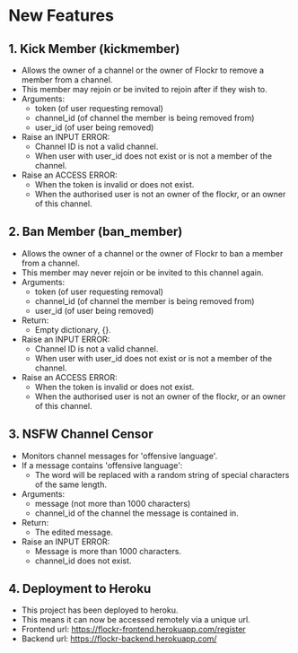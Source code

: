 # New Features
## 1. Kick Member (kickmember)
- Allows the owner of a channel or the owner of Flockr to remove a member from a channel.
- This member may rejoin or be invited to rejoin after if they wish to.
- Arguments:
    - token (of user requesting removal)
    - channel_id (of channel the member is being removed from)
    - user_id (of user being removed)
- Raise an INPUT ERROR:
    - Channel ID is not a valid channel.
    - When user with user_id does not exist or is not a member of the channel.
- Raise an ACCESS ERROR:
    - When the token is invalid or does not exist.
    - When the authorised user is not an owner of the flockr, or an owner of this channel.

## 2. Ban Member (ban_member)
- Allows the owner of a channel or the owner of Flockr to ban a member from a channel.
- This member may never rejoin or be invited to this channel again.
- Arguments:
    - token (of user requesting removal)
    - channel_id (of channel the member is being removed from)
    - user_id (of user being removed)
- Return:
    - Empty dictionary, {}.
- Raise an INPUT ERROR:
    - Channel ID is not a valid channel.
    - When user with user_id does not exist or is not a member of the channel.
- Raise an ACCESS ERROR:
    - When the token is invalid or does not exist.
    - When the authorised user is not an owner of the flockr, or an owner of this channel.

## 3. NSFW Channel Censor
- Monitors channel messages for 'offensive language'.
- If a message contains 'offensive language':
    - The word will be replaced with a random string of special characters of the same length.
- Arguments:
    - message (not more than 1000 characters)
    - channel_id of the channel the message is contained in.
- Return:
    - The edited message.
- Raise an INPUT ERROR:
    - Message is more than 1000 characters.
    - channel_id does not exist.
    
## 4. Deployment to Heroku
- This project has been deployed to heroku.
- This means it can now be accessed remotely via a unique url.
- Frontend url: https://flockr-frontend.herokuapp.com/register
- Backend url: https://flockr-backend.herokuapp.com/
